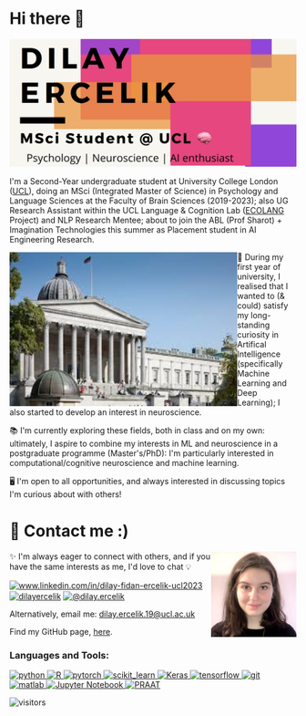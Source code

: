 # Hi there 👋

![img](https://github.com/dilayercelik/dilayercelik/blob/master/pic2.png)

I'm a Second-Year undergraduate student at University College London ([UCL](https://www.ucl.ac.uk/)), doing an MSci (Integrated Master of Science) in Psychology and Language Sciences at the Faculty of Brain Sciences (2019-2023); also UG Research Assistant within the UCL Language & Cognition Lab ([ECOLANG](http://www.language-cognition-lab.org/research/ecological-language/) Project) and NLP Research Mentee; about to join the ABL (Prof Sharot) + Imagination Technologies this summer as Placement student in AI Engineering Research.

<img align="left" width="400" height="270" src="https://github.com/dilayercelik/dilayercelik/blob/master/ucl2.jpg">

🧠 During my first year of university, I realised that I wanted to (& could) satisfy my long-standing curiosity in Artifical Intelligence (specifically Machine Learning and Deep Learning); I also started to develop an interest in neuroscience.

📚 I'm currently exploring these fields, both in class and on my own: ultimately, I aspire to  combine my interests in ML and neuroscience in a postgraduate programme (Master's/PhD): I'm particularly interested in computational/cognitive neuroscience and machine learning.  

🖥 I'm open to all opportunities, and always interested in discussing topics I'm curious about with others! 


# 🚀 Contact me :)

<img align="right" width="150" height="150" src="https://github.com/dilayercelik/dilayercelik/blob/master/linkedin-profile.jpeg">

✨ I'm always eager to connect with others, and if you have the same interests as me, I'd love to chat 💡

<p align="left">
<a href="https://linkedin.com/in/www.linkedin.com/in/dilay-fidan-ercelik-ucl2023" target="blank"><img align="center" src="https://cdn.jsdelivr.net/npm/simple-icons@3.0.1/icons/linkedin.svg" alt="www.linkedin.com/in/dilay-fidan-ercelik-ucl2023" height="30" width="40" /></a>
<a href="https://fb.com/dilayercelik" target="blank"><img align="center" src="https://cdn.jsdelivr.net/npm/simple-icons@3.0.1/icons/facebook.svg" alt="dilayercelik" height="30" width="40" /></a>
<a href="https://medium.com/@dilay.ercelik" target="blank"><img align="center" src="https://cdn.jsdelivr.net/npm/simple-icons@3.0.1/icons/medium.svg" alt="@dilay.ercelik" height="30" width="40" /></a>
</p>

Alternatively, email me: dilay.ercelik.19@ucl.ac.uk

Find my GitHub page, [here](https://dilayercelik.github.io/).

<h3 align="left">Languages and Tools:</h3>
<p align="left"> <a href="https://www.python.org" target="_blank"> <img src="https://devicons.github.io/devicon/devicon.git/icons/python/python-original.svg" alt="python" width="40" height="40"/> </a> <a href="https://www.r-project.org/" target="_blank"> <img src="https://www.r-project.org/logo/Rlogo.svg" alt="R" width="40" height="40"/> </a> <a href="https://pytorch.org/" target="_blank"> <img src="https://www.vectorlogo.zone/logos/pytorch/pytorch-icon.svg" alt="pytorch" width="40" height="40"/> </a> <a href="https://scikit-learn.org/" target="_blank"> <img src="https://upload.wikimedia.org/wikipedia/commons/0/05/Scikit_learn_logo_small.svg" alt="scikit_learn" width="40" height="40"/> </a> <a href="https://www.tensorflow.org/guide/keras/sequential_model" target="_blank"> <img src="https://commons.wikimedia.org/wiki/File:Keras_logo.svg" alt="Keras" width="40" height="40"/> </a> <a href="https://www.tensorflow.org" target="_blank"> <img src="https://www.vectorlogo.zone/logos/tensorflow/tensorflow-icon.svg" alt="tensorflow" width="40" height="40"/> </a> <a href="https://git-scm.com/" target="_blank"> <img src="https://www.vectorlogo.zone/logos/git-scm/git-scm-icon.svg" alt="git" width="40" height="40"/> </a> <a href="https://www.mathworks.com/" target="_blank"> <img src="https://raw.githubusercontent.com/simple-icons/simple-icons/master/icons/mathworks.svg" alt="matlab" width="40" height="40"/> </a> <a href="https://jupyter.org/" target="_blank"> <img src="https://github.com/jupyter/jupyter.github.io/blob/master/assets/main-logo.svg" alt="Jupyter Notebook" width="40" height="40"/> </a> <a href="https://www.fon.hum.uva.nl/praat/" target="_blank"> <img src="https://commons.wikimedia.org/wiki/File:Praat.svg" alt="PRAAT" width="40" height="40"/> </a> </p>

![visitors](https://visitor-badge.glitch.me/badge?page_id=dilayercelik.visitor-badge)

<!--
**dilayercelik/dilayercelik** is a ✨ _special_ ✨ repository because its `README.md` (this file) appears on your GitHub profile.

